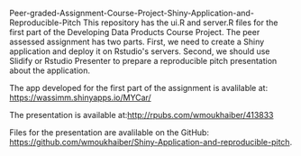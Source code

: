 Peer-graded-Assignment-Course-Project-Shiny-Application-and-Reproducible-Pitch
This repository has the ui.R and server.R files for the first part of the Developing Data Products Course Project. The peer assessed assignment has two parts. First, we need to create a Shiny application and deploy it on Rstudio's servers. Second, we should use Slidify or Rstudio Presenter to prepare a reproducible pitch presentation about the application.

The app developed for the first part of the assignment is avalilable at: https://wassimm.shinyapps.io/MYCar/

The presentation is available at:http://rpubs.com/wmoukhaiber/413833

Files for the presentation are avalilable on the GitHub: https://github.com/wmoukhaiber/Shiny-Application-and-reproducible-pitch.

